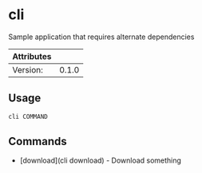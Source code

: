 # cli

Sample application that requires alternate dependencies

| Attributes       | &nbsp;
|------------------|-------------
| Version:         | 0.1.0

## Usage

```bash
cli COMMAND
```

## Commands

- [download](cli download) - Download something

